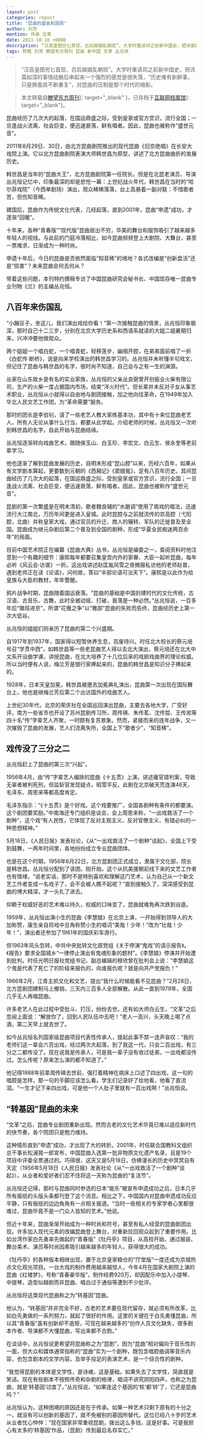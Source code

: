 ```yaml
---
layout: post
categories: repost
title: "昆曲的盛衰和困局"
author: 刘芳
mention: 传承 文革
date: 2011-10-10 +0800
description: “汉高皇图穷匕首现，吕后娘娘乱朝班”。大学时重读邓之前新中国史，把讳莫如深的事情祛魅后串起来一个强烈的感觉是很失落，“历史难有新鲜事，只是换面具不断重复”，对昆曲的压制是那个时代的缩影。
tags: 转载 刘芳 瞭望东方周刊 昆曲 新中国 文革 丛兆恒
---
```


> “汉高皇图穷匕首现，吕后娘娘乱朝班”。大学时重读邓之前新中国史，把讳莫如深的事情祛魅后串起来一个强烈的感觉是很失落，“历史难有新鲜事，只是换面具不断重复”，对昆曲的压制是那个时代的缩影。

> 本文转载自[瞭望东方周刊](https://news.sohu.com/20111010/n321679100.shtml){: target="_blank" }，已存档于[互联网档案馆](https://web.archive.org/web/20111129115653/https://news.sohu.com/20111010/n321679100.shtml){: target="_blank"}。

昆曲经历了几次大的起落，在国运鼎盛之际，受到皇家或官方赏识，流行全国；一旦逢战火流离、社会巨变，便迅速衰落，鲜有唱者。因此，昆曲也被称作“盛世元音”。

2011年8月29日、30日，由北方昆曲剧院推出的现代昆曲《旧京绝唱》在长安大戏院上演。它以北方昆曲剧院表演大师韩世昌为原型，讲述了北方昆曲曲折的发展历史。

韩世昌是当年的“昆曲大王”，北方昆曲剧院第一任院长。但是在北昆老演员、导演丛兆恒记忆中，印象最深的却是悲怆一幕：上世纪战火年代，韩世昌在当时的“哈尔菲戏院”（今西单剧场）演出，观众稀稀落落，台上高悬着一副对联：不惜歌者苦，但伤知音稀。

建国后，昆曲作为传统文化代表，几经起落，直到2001年，昆曲“申遗”成功，才逐渐“回暖”。

十年来，各种“青春版”“现代版”昆曲层出不穷，华美的舞台和服饰吸引了越来越多年轻人的视线。与此前的门庭冷落相比，如今昆曲频频登上大剧院、大舞台，甚至一票难求，日渐成为一种时尚。

申遗十年后，今日的昆曲是否依然面临“知音稀”的境地？各式改编是“创新盘活”还是“损害”？未来昆曲会何去何从？

带着这些问题，本刊特约撰稿专访了中国昆曲研究会秘书长、中国现存唯一昆曲专业刊物《兰》的主编丛兆恒。

## 八百年来伤国乱

“小蹦豆子，坐这儿，我们演出戏给你看！”第一次接触昆曲的情景，丛兆恒印象极深，那时自己十二三岁，分别在北京大学历史系和西语系就读的大姐二姐暑期归来，兴冲冲要他做观众。

两个姐姐一个唱白蛇，一个唱青蛇，轻移莲步，幽咽开腔，在弟弟面前唱了一折《白蛇传·断桥》，说是向来学校演出的韩世昌学习的。丛兆恒并未听懂半句戏文，但记住了昆曲与韩世昌的名字，彼时尚不知道，自己会与之有一生的渊源。

丛家在山东故乡是有名的实业家族，丛兆恒的父亲丛良弼曾开创振业火柴有限公司，生产的火柴一度占据国内市场，结束“洋火时代”。但长辈并未反对子女从事艺术职业，丛兆恒从小就得以自由地与剧团接触，加之他向往革命，在1949年加入华北人民文艺工作团，为“革命需要”服务。

那时的团长是李伯钊，请了一些老艺人教大家练基本功，其中有十来位昆曲老艺人，所有人无论从事什么行当，都要从此学起。介绍老师的时候，丛兆恒又一次听到韩世昌的名字，自此开始与昆曲结缘。

丛兆恒逐渐转向戏曲艺术，跟随侯玉山、白玉珍、李宏文、白云生、侯永奎等老前辈学习。

他也逐渐了解到昆曲发展的历史，自明末形成“昆山腔”以来，历经六百年，如果从有文学剧本算起，更要数到元朝的《西厢记》《窦娥冤》，足有八百年历史。其间昆曲经历了几次大的起落，在国运鼎盛之际，受到皇家或官方赏识，流行全国；一旦逢战火流离、社会巨变，便迅速衰落，鲜有唱者。因此，昆曲也被称作“盛世元音”。

昆剧的第一次繁盛是在明末清初，歌者魏良辅的“水磨调”使用了南戏的唱法，迅速流行大江南北，万历年间更是进入皇城。此时昆腔与之前就流传的京高腔（弋阳腔，北曲）并称皇家大戏，通过官员的升迁、商人的辗转、军队的迁徙普及至全国。昆曲成为继元杂剧后第二个普及到全国的剧种，形成“华夏全民痴迷两百余年”的局面。

目前中国艺术院正在编纂《昆曲大典》丛书，丛兆恒是编委之一，查阅资料时他注意到一个有趣的细节：康熙每年都要召集皇宫内外的家眷、大臣一起听昆曲，每年必听《风云会·访谱》一折。这出戏讲述赵匡胤风雪之夜微服私访他的老师赵普，遇到老师正在读《论语》，问何故，答曰“半部论语可治天下”。康熙是以此作为给皇族与大臣的教材，年年警醒。

鸦片战争时期，昆曲随着国运衰落。“昆曲的基础是中国封建时代的文化传统，古汉语、古音乐、古舞，此时全被动摇、打破，衰落是一种必然。”丛兆恒说，一百多年后“徽班进京”，所谓“花雅之争”以“雅部”昆曲的失败而告终，昆曲经历史上第一次大低谷。

丛兆恒的姐姐们则亲历了昆曲的第二个兴盛期。

自1917年到1937年，国家得以短暂休养生息，百废待兴。时任北大校长的蔡元培号召“学贯中西”，如韩世昌等一些老昆曲艺人得以去北大演出，蔡元培还在北大中文系开设曲学课，讲授昆曲，在北大培养了十几位后来的戏剧戏曲界的理论权威。所以当时便有人说，梅兰芳是银行家捧起来的，昆曲的韩世昌是知识分子捧起来的。

1928年，日本天皇加冕，韩世昌被邀去加冕典礼演出，昆曲第一次出现在国际舞台上，他也是继梅兰芳后第二个出访国外的戏曲艺人。

上世纪30年代，北京的荣庆社在全国巡回演出昆曲，主要去各地大学，广受好评。南方一些省市也开设了苏州昆剧传习所，周传瑛、朱传茗、沈传锟、王传淞等四十名“传”字辈艺人齐聚，一时颇有复苏景象。然而，紧接而来的连年战争，又一次摧毁了昆曲的发展，艺人们流离失所，全国上下“歌者少”，“知音稀”。

## 戏传没了三分之二

丛兆恒赶上了昆曲的第三次“兴起”。

1956年4月，由“传”字辈艺人编排的昆曲《十五贯》上演，讲述庸官错判案，导致无辜者被判死刑，但监斩官发现疑点，昭雪平反。此剧在北京破天荒连演46天，毛泽东、周恩来等都高度肯定。

毛泽东指示：“《十五贯》是个好戏。这个戏要推广，全国各剧种有条件的都要演。这个剧团要奖励。”中南海还专门组织座谈会，会上周恩来称，“一出戏救活了一个剧种”，这个戏“有人民性，它体现了反对主观主义、反对官僚主义、有错必纠的一种思想精神。”

5月18日，《人民日报》发表社论，《从“一出戏救活了一个剧种”谈起》，全国上下受到鼓舞，一两年时间里，各地纷纷成立专业昆曲团体。

也是在这个时期，1956年6月22日，北方昆剧团正式成立，隶属于文化部，院长是韩世昌。丛兆恒分配到了该团。刚开始，这个从抗美援朝前线下来的文艺工作者也有情绪，“说老实话，那时不是特别喜欢和理解这门艺术，认为自己从一个新文艺工作者变成一名戏子了，会不会被人瞧不起呢？”直到接触久了，深深感受到昆曲的博大精深，才一头扎了进去。

仰赖于权威好恶的艺术难以持久，权威的口味变了，昆曲就难免再次跌到谷底。

1959年，丛兆恒出演小生的昆曲《李慧娘》在北京上演，一开始得到领导人的大加称赞，康生亲自将戏中旦角称赞小生的唱词“美哉！少年！”改为“壮哉！少年！”，演出者还参加了1961年的国庆彩车游行。

但1963年风头忽转，中共中央批转文化部党组《关于停演“鬼戏”的请示报告》。《报告》要求全国城乡“一律停止演出有鬼魂形象的题材”。《李慧娘》停演并开始遭到批判。时任光明日报社党组书记、副总编辑的穆欣曾在批判会上说：“李慧娘这个鬼是代表了死亡了的阶级来报仇的，向谁报仇呢？就是向共产党报仇！”

1966年2月，江青主抓文化和文艺，提出“我什么时候能看不见昆曲？”2月28日，北方昆剧团建制马上撤销，三天内三百多人全部解散。从此一直到1979年，全国几乎无人再唱昆曲。

许多老艺人在此过程中受批斗、打压，纷纷去世。还有如大师白云生，“文革”之后忽闻上面说：“解放你了，回到人民队伍中去吧！”老人一高兴，头天晚上喝了点酒，第二天早上就去世了。

如今丛兆恒名列国家级昆曲项目代表性传承人，提起此事不禁一连声哀叹：“我的老师们这一辈会六百出戏，经过两次大起落，到了我这一代，只会二百出戏，有三分之二都传没了。现在说我是传承人，可是我一辈子没有收过徒弟，一出戏都没传过。怎么传呢？原来怎么演的都不知道了。”

他记得1988年前辈周传瑛去世前，强打着精神在病床上口述了四出戏，这一句的唱腔是怎样，那一句的手脚应该怎么看。学生们记录好了给他看，他看了直流泪。“一生才记下来四出戏，可是他一个人肚子里就有一百出戏啊！”丛兆恒说。

## “转基因”昆曲的未来

“文革”之后，昆曲专业剧团重新出现。然而古老的文化艺术毕竟已难以适应新时代的快节奏，各个院团只是勉力维持。

这种情形直到“申遗”成功，才出现了大的转折。2001年，时任联合国教科文组织总干事长松浦晃一郎宣布，中国昆曲入选第一批非物质文化遗产名录，且是19个项目中评委全票通过的。巧得很，这天又是5月18日，仿佛漫长的历史中冥冥自有天定（1956年5月18日《人民日报》发表社论《从“一出戏救活了一个剧种”谈起》）。从业者和爱好者们忍不住将这一天称为昆曲的“复活节”。

丛兆恒还记得，那时与昆曲同时参选的日本“能乐”被宣布申遗成功之后，日本几乎所有报纸的头版头条都刊登了这个消息。相比之下，中国国内对昆曲申遗成功反应平静，只有报纸的边边角角有一点相关报道。“当时一些相关的专家学者心里都很难过，昆曲毕竟不是一门众人皆知的艺术。”他说。

但近十年来，昆曲渐渐开始成为一种时尚和符号，甚至有私人经营的昆曲剧团出现。许多加入现代元素的改编昆曲登上舞台，对重新拉回观众起到了重要作用。比如台湾作家白先勇率先做起的“青春版”《牡丹亭》项目，从高校开始，通过服装、舞台美术、演员等时尚因素吸引越来越多的年轻人，获得很大的成功。

《牡丹亭》的各种版本相继出现，置于北京皇家粮仓的“厅堂版”一度还成为京城热点文化观光项目。一台大戏的制作费用越来越惊人，今年4月在国家大剧院上演的昆曲《红楼梦》，号称“青春豪华版”，制作经费920万，却因配乐中加入小提琴、中提琴，造型似越剧而非昆曲、唱白过于通俗等遭到不少批评。

丛兆恒将这类现代昆曲称之为“转基因”昆曲。

他认为，“转基因”并非完全不好，古老的艺术要在现代留存，就必须有所改革，比如白先勇做的一系列努力，就起了很好的作用。这里的关键在于白先勇懂昆曲，所以其“青春版”虽有创新却不逾矩，可现在越来越多的“创作人员文化缺失，很多剧本作者、导演都不大懂昆曲，写出来都不合韵。”

在谈话中，丛兆恒说更希望将昆曲称之为“昆剧”，因为“昆曲”相对偏向于音乐性的一面，但大众和媒体通常指称的“昆曲”实为一个剧种，既包含唱腔曲调等音乐内容，也包含剧本的文学内容，及举手投足的表演艺术，是一个综合性的剧种。

“我觉得昆剧的本体是文学性，是诗魂，这是基础。如果失去了文学性，简直就是笑话。现在有些剧本不按照传奇和杂剧的格律，唱词不讲究阴阳四声，也称之为昆曲，就是‘转基因’过度了。”丛兆恒说，“如果连这个基因的‘核’都‘转’了，它还是昆曲吗？”

丛兆恒认为，这种困境的原因还是在于传承。如果一种艺术只剩下原有的十分之一，就没有可以创新的基因了，就不免被别的基因所替代。这位已经八十岁的艺术从业者忧心忡忡：“现在国家非常重视昆剧，拨出这么多钱，这是好事。可是我担心有太多的‘转基因’作品，（昆剧）传到最后名存实亡。”